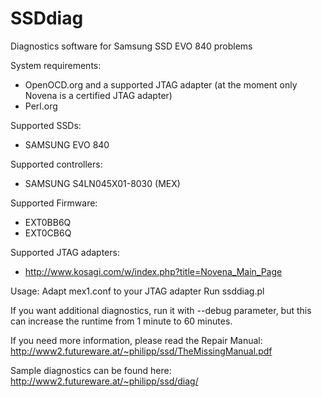 # SSDdiag
Diagnostics software for Samsung SSD EVO 840 problems

System requirements:
* OpenOCD.org and a supported JTAG adapter (at the moment only Novena is a certified JTAG adapter)
* Perl.org

Supported SSDs:
* SAMSUNG EVO 840 

Supported controllers:
* SAMSUNG S4LN045X01-8030 (MEX)

Supported Firmware:
* EXT0BB6Q 
* EXT0CB6Q

Supported JTAG adapters:
* http://www.kosagi.com/w/index.php?title=Novena_Main_Page


Usage:
Adapt mex1.conf to your JTAG adapter
Run ssddiag.pl

If you want additional diagnostics, run it with --debug parameter, but this can increase the runtime from 1 minute to 60 minutes.


If you need more information, please read the Repair Manual:
http://www2.futureware.at/~philipp/ssd/TheMissingManual.pdf

Sample diagnostics can be found here:
http://www2.futureware.at/~philipp/ssd/diag/
